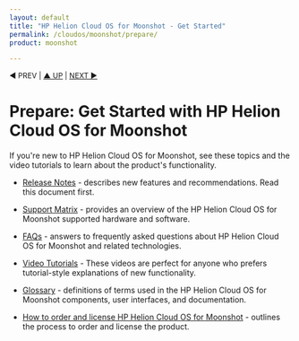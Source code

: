 ```yaml
---
layout: default
title: "HP Helion Cloud OS for Moonshot - Get Started"
permalink: /cloudos/moonshot/prepare/
product: moonshot

---
```


<!--
<p style="font-size: small;"> &#9664; PREV | <a href="/cloudos/moonshot/">&#9650; UP</a> | <a href="/cloudos/moonshot/prepare/releasenotes/">NEXT &#9654;</a> </p>
--> 

<p style="font-size: small;"> &#9664; PREV | <a href="/cloudos/moonshot/">&#9650; UP</a> | <a href="/cloudos/moonshot/prepare/supportmatrix/">NEXT &#9654;</a> </p>


# Prepare: Get Started with HP Helion Cloud OS for Moonshot

If you're new to HP Helion Cloud OS for Moonshot, see these topics and the video tutorials to learn about the product's functionality.

* [Release Notes](/cloudos/moonshot/prepare/releasenotes/) - describes new features and recommendations.  Read this document first. 

* [Support Matrix](/cloudos/moonshot/prepare/supportmatrix/) - provides an overview of the HP Helion Cloud OS for Moonshot supported hardware and software.

* [FAQs](/cloudos/moonshot/prepare/faqs/) - answers to frequently asked questions about HP Helion Cloud OS for Moonshot and related technologies.

* [Video Tutorials](/cloudos/moonshot/prepare/videos/) - These videos are perfect for anyone who prefers tutorial-style explanations of new functionality.

<!--  The Tech Overview needs info added about Moonshot servers; current version is what John wrote for Cloud OS 1.20 -->
<!-- 
* [Technical Overview](/cloudos/moonshot/prepare/overview/) - helpful information to read before you install &amp; configure HP Helion Cloud OS for Moonshot, and create your cloud.
-->

* [Glossary](/cloudos/moonshot/prepare/glossary/) - definitions of terms used in the HP Helion Cloud OS for Moonshot components, user interfaces, and documentation.

* [How to order and license HP Helion Cloud OS for Moonshot](/cloudos/moonshot/prepare/order-license/) - outlines the process to order and license the product.

